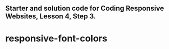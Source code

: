 ## Starter and solution code for Coding Responsive Websites, Lesson 4, Step 3.
# responsive-font-colors
